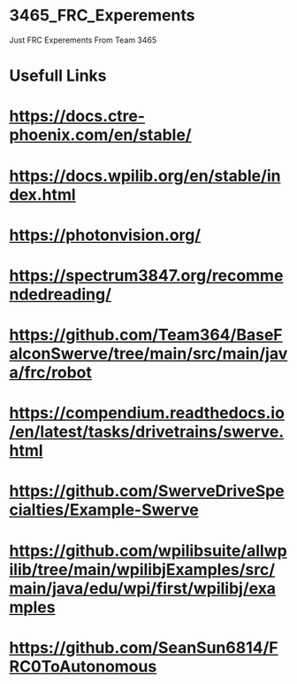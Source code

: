 # 3465_FRC_Experements
Just FRC Experements From Team 3465

# Usefull Links 
# https://docs.ctre-phoenix.com/en/stable/
# https://docs.wpilib.org/en/stable/index.html
# https://photonvision.org/
# https://spectrum3847.org/recommendedreading/
# https://github.com/Team364/BaseFalconSwerve/tree/main/src/main/java/frc/robot
# https://compendium.readthedocs.io/en/latest/tasks/drivetrains/swerve.html
# https://github.com/SwerveDriveSpecialties/Example-Swerve
# https://github.com/wpilibsuite/allwpilib/tree/main/wpilibjExamples/src/main/java/edu/wpi/first/wpilibj/examples
# https://github.com/SeanSun6814/FRC0ToAutonomous
